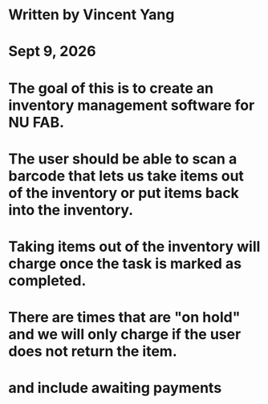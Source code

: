 #
# Written by Vincent Yang
# Sept 9, 2026 
#
# The goal of this is to create an inventory management software for NU FAB.

# The user should be able to scan a barcode that lets us take items out of the inventory or put items back into the inventory. 

# Taking items out of the inventory will charge once the task is marked as completed. 
# There are times that are "on hold" and we will only charge if the user does not return the item. 
# and include awaiting payments 